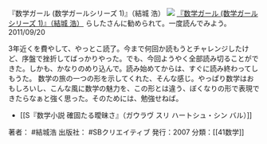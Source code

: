 『数学ガール (数学ガールシリーズ 1)』（結城 浩）
[![](https://images-fe.ssl-images-amazon.com/images/I/5131Hk70YkL._SL160_.jpg)](http://www.amazon.co.jp/exec/obidos/ASIN/4797341378/choiyaki81-22/ref=nosim)
[『数学ガール (数学ガールシリーズ 1)』（結城 浩）](http://www.amazon.co.jp/exec/obidos/ASIN/4797341378/choiyaki81-22/ref=nosim)
らしたさんに勧められて。一度読んでみよう。2011/09/20

3年近くを費やして、やっとこ読了。今まで何回か読もうとチャレンジしたけど、序盤で挫折してばっかりやった。でも、今回ようやく全部読み切ることができた。しかも、かなりのめり込んで。読み始めてからは、すぐに読み終わってしもうた。
数学の旅の一つの形を示してくれた、そんな感じ。やっぱり数学はおもしろいし、こんな風に数学の魅力を、この形とは違う、ぼくなりの形で表現できたらなぁと強く思った。そのためには、勉強せねば。

- [[S『数学小説 確固たる曖昧さ』（ガウラヴ スリ ハートシュ・シン バル）]]

著者： #結城浩
出版社： #SBクリエイティブ 
発行：2007
分類：[[41数学]]

